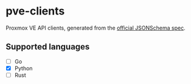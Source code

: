 # pve-clients

Proxmox VE API clients, generated from the [official JSONSchema spec](https://pve.proxmox.com/wiki/Proxmox_VE_API#JSON_and_JSON_Schema).

## Supported languages

- [ ] Go
- [x] Python
- [ ] Rust
